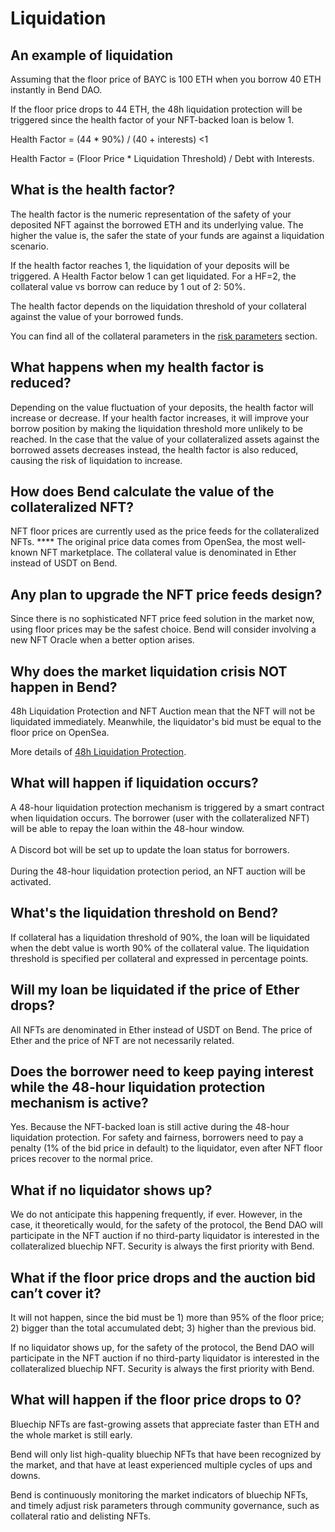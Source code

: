 # Liquidation

## An example of liquidation

Assuming that the floor price of BAYC is 100 ETH when you borrow 40 ETH instantly in Bend DAO.

If the floor price drops to 44 ETH, the 48h liquidation protection will be triggered since the health factor of your NFT-backed loan is below 1.

Health Factor = (44 \* 90%) / (40 + interests) <1&#x20;

Health Factor = (Floor Price \* Liquidation Threshold) / Debt with Interests.

## What is the health factor?

The health factor is the numeric representation of the safety of your deposited NFT against the borrowed ETH and its underlying value. The higher the value is, the safer the state of your funds are against a liquidation scenario.

If the health factor reaches 1, the liquidation of your deposits will be triggered. A Health Factor below 1 can get liquidated. For a HF=2, the collateral value vs borrow can reduce by 1 out of 2: 50%.

The health factor depends on the liquidation threshold of your collateral against the value of your borrowed funds.

You can find all of the collateral parameters in the [risk parameters](../risk/nft-risk-parameters.md) section.

## What happens when my health factor is reduced?

Depending on the value fluctuation of your deposits, the health factor will increase or decrease. If your health factor increases, it will improve your borrow position by making the liquidation threshold more unlikely to be reached. In the case that the value of your collateralized assets against the borrowed assets decreases instead, the health factor is also reduced, causing the risk of liquidation to increase.

## **How does Bend calculate the value of the collateralized NFT?**

NFT floor prices are currently used as the price feeds for the collateralized NFTs. \*\*\*\* The original price data comes from OpenSea, the most well-known NFT marketplace. The collateral value is denominated in Ether instead of USDT on Bend.

## **Any plan to upgrade the NFT price feeds design?**

Since there is no sophisticated NFT price feed solution in the market now, using floor prices may be the safest choice. Bend will consider involving a new NFT Oracle when a better option arises.

## **Why does the market liquidation crisis NOT happen in Bend?**

48h Liquidation Protection and NFT Auction mean that the NFT will not be liquidated immediately. Meanwhile, the liquidator's bid must be equal to the floor price on OpenSea.

More details of [48h Liquidation Protection](../highlights/48h-liquidation-protection.md).

## **What will happen if liquidation occurs?**

A 48-hour liquidation protection mechanism is triggered by a smart contract when liquidation occurs. The borrower (user with the collateralized NFT) will be able to repay the loan within the 48-hour window.\
\
A Discord bot will be set up to update the loan status for borrowers.\
\
During the 48-hour liquidation protection period, an NFT auction will be activated.

## **What's the liquidation threshold on Bend?**

If collateral has a liquidation threshold of 90%, the loan will be liquidated when the debt value is worth 90% of the collateral value. The liquidation threshold is specified per collateral and expressed in percentage points.

## **Will my loan be liquidated if the price of Ether drops?**

All NFTs are denominated in Ether instead of USDT on Bend. The price of Ether and the price of NFT are not necessarily related.

## **Does the borrower need to keep paying interest while the 48-hour liquidation protection mechanism is active?**

Yes. Because the NFT-backed loan is still active during the 48-hour liquidation protection. For safety and fairness, borrowers need to pay a penalty (1% of the bid price in default) to the liquidator, even after NFT floor prices recover to the normal price.

## **What if no liquidator shows up?**

We do not anticipate this happening frequently, if ever. However, in the case, it theoretically would, for the safety of the protocol, the Bend DAO will participate in the NFT auction if no third-party liquidator is interested in the collateralized bluechip NFT. Security is always the first priority with Bend.

## What if the floor price drops and the auction bid can’t cover it?

It will not happen, since the bid must be 1) more than 95% of the floor price; 2) bigger than the total accumulated debt; 3) higher than the previous bid.

If no liquidator shows up, for the safety of the protocol, the Bend DAO will participate in the NFT auction if no third-party liquidator is interested in the collateralized bluechip NFT. Security is always the first priority with Bend.

## What will happen if the floor price drops to 0?

Bluechip NFTs are fast-growing assets that appreciate faster than ETH and the whole market is still early.

Bend will only list high-quality bluechip NFTs that have been recognized by the market, and that have at least experienced multiple cycles of ups and downs.

Bend is continuously monitoring the market indicators of bluechip NFTs, and timely adjust risk parameters through community governance, such as collateral ratio and delisting NFTs.


